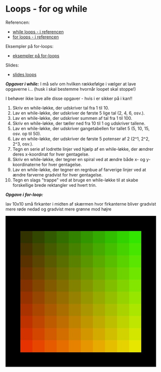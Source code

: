 # Loops - for og while

Referencen:
- [while loops - i referencen](https://processing.org/reference/while.html)
- [for loops - i referencen](https://processing.org/reference/for.html)

Eksempler på for-loops:
- [eksempler på for-loops](loop_for_eksempler.md)

Slides:
- [slides loops]()

***Opgaver i while:*** I må selv om hvilken rækkefølge i vælger at lave opgaverne i... (husk i skal bestemme hvornår loopet skal stoppe!)

I behøver ikke lave alle disse opgaver - hvis i er sikker på i kan!!

1. Skriv en while-løkke, der udskriver tal fra 1 til 10.
2. Lav en while-løkke, der udskriver de første 5 lige tal (2, 4, 6, osv.).
3. Lav en while-løkke, der udskriver summen af tal fra 1 til 100.
4. Skriv en while-løkke, der tæller ned fra 10 til 1 og udskriver tallene.
5. Lav en while-løkke, der udskriver gangetabellen for tallet 5 (5, 10, 15, osv. op til 50).
6. Lav en while-løkke, der udskriver de første 5 potenser af 2 (2^1, 2^2, 2^3, osv.).
7. Tegn en serie af lodrette linjer ved hjælp af en while-løkke, der ændrer deres x-koordinat for hver gentagelse.
8. Skriv en while-løkke, der tegner en spiral ved at ændre både x- og y-koordinaterne for hver gentagelse.
9. Lav en while-løkke, der tegner en regnbue af farverige linjer ved at ændre farverne gradvist for hver gentagelse.
10. Tegn en slags "trappe" ved at bruge en while-løkke til at skabe forskellige brede rektangler ved hvert trin.


***Opgave i for-loop:***

lav 10x10 små firkanter i midten af skærmen hvor firkanterne bliver gradvist mere røde nedad og gradvist mere grønne mod højre

![firkantopgaven_med_for_loop.jpg](firkantopgaven_med_for_loop.jpg)